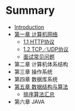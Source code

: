# Summary

* [Introduction](README.md)
* [第一章 计算机网络](chapter1.md)
  * [1.1 HTTP协议](chapter1/11-httpxie-yi.md)
  * [1.2 TCP／UDP协议](chapter1/12tcpudpxie-yi.md)
  * [面试常见问题](chapter1/mian-shi-chang-jian-wen-ti.md)
* 第二章 计算机体系结构
* 第三章 操作系统
* 第四章 数据库系统
* [第五章 数据结构与算法](di-wu-zhang-shu-ju-jie-gou-yu-suan-fa.md)
  * [排序算法汇总](di-wu-zhang-shu-ju-jie-gou-yu-suan-fa/pai-xu-suan-fa-hui-zong.md)
* 第六章 JAVA

